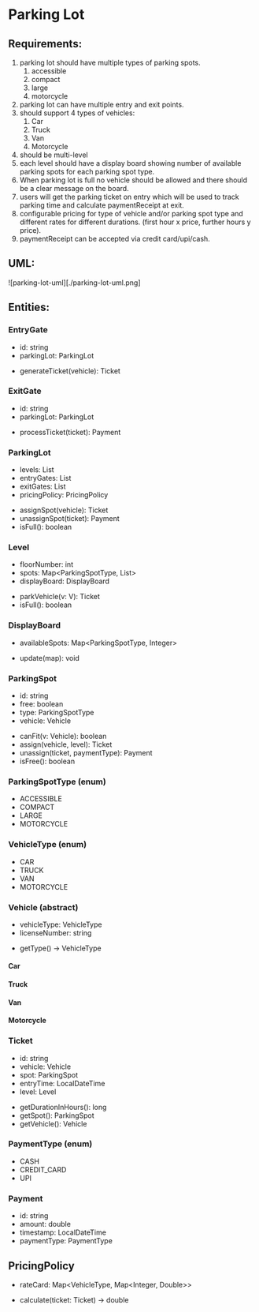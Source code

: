 # Parking Lot

## Requirements:
1. parking lot should have multiple types of parking spots.
    1. accessible
    2. compact
    3. large
    4. motorcycle
2. parking lot can have multiple entry and exit points.
3. should support 4 types of vehicles:
    1. Car
    2. Truck
    3. Van
    4. Motorcycle
4. should be multi-level
5. each level should have a display board showing number of available parking spots for each parking spot type.
6. When parking lot is full no vehicle should be allowed and there should be a clear message on the board.
7. users will get the parking ticket on entry which will be used to track parking time and calculate paymentReceipt at exit.
8. configurable pricing for type of vehicle and/or parking spot type and different rates for different durations. (first hour x price, further hours y price).
9. paymentReceipt can be accepted via credit card/upi/cash.

## UML:
![parking-lot-uml][./parking-lot-uml.png]

## Entities:
### EntryGate
- id: string
- parkingLot: ParkingLot
+ generateTicket(vehicle): Ticket

### ExitGate
- id: string
- parkingLot: ParkingLot
+ processTicket(ticket): Payment

### ParkingLot
- levels: List<Level>
- entryGates: List<EntryGate>
- exitGates: List<ExitGate>
- pricingPolicy: PricingPolicy
+ assignSpot(vehicle): Ticket
+ unassignSpot(ticket): Payment
+ isFull(): boolean

### Level
- floorNumber: int
- spots: Map<ParkingSpotType, List<ParkingSpot>>
- displayBoard: DisplayBoard
+ parkVehicle(v: V): Ticket
+ isFull(): boolean

### DisplayBoard
- availableSpots: Map<ParkingSpotType, Integer>
+ update(map): void

### ParkingSpot
- id: string
- free: boolean
- type: ParkingSpotType
- vehicle: Vehicle
+ canFit(v: Vehicle): boolean
+ assign(vehicle, level): Ticket
+ unassign(ticket, paymentType): Payment
+ isFree(): boolean

### ParkingSpotType (enum)
- ACCESSIBLE
- COMPACT
- LARGE
- MOTORCYCLE

### VehicleType (enum)
- CAR
- TRUCK
- VAN
- MOTORCYCLE

### Vehicle (abstract)
- vehicleType: VehicleType
- licenseNumber: string
+ getType() -> VehicleType

#### Car
#### Truck
#### Van
#### Motorcycle


### Ticket
- id: string
- vehicle: Vehicle
- spot: ParkingSpot
- entryTime: LocalDateTime
- level: Level
+ getDurationInHours(): long
+ getSpot(): ParkingSpot
+ getVehicle(): Vehicle

### PaymentType (enum)
- CASH
- CREDIT_CARD
- UPI
 
### Payment
- id: string
- amount: double
- timestamp: LocalDateTime
- paymentType: PaymentType

## PricingPolicy
- rateCard: Map<VehicleType, Map<Integer, Double>>
+ calculate(ticket: Ticket) -> double